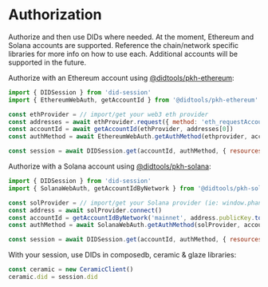 # Authorization

Authorize and then use DIDs where needed. At the moment, Ethereum and Solana accounts
are supported. Reference the chain/network specific libraries for more info on how to
use each. Additional accounts will be supported in the future. 

Authorize with an Ethereum account using [@didtools/pkh-ethereum](./api/modules/pkh_ethereum.md):

```js
import { DIDSession } from 'did-session'
import { EthereumWebAuth, getAccountId } from '@didtools/pkh-ethereum'

const ethProvider = // import/get your web3 eth provider
const addresses = await ethProvider.request({ method: 'eth_requestAccounts' })
const accountId = await getAccountId(ethProvider, addresses[0])
const authMethod = await EthereumWebAuth.getAuthMethod(ethprovider, accountId)

const session = await DIDSession.get(accountId, authMethod, { resources: [...]})
```

Authorize with a Solana account using [@didtools/pkh-solana](./api/modules/pkh_solana.md):

```js
import { DIDSession } from 'did-session'
import { SolanaWebAuth, getAccountIdByNetwork } from '@didtools/pkh-solana'

const solProvider = // import/get your Solana provider (ie: window.phantom.solana)
const address = await solProvider.connect()
const accountId = getAccountIdByNetwork('mainnet', address.publicKey.toString())
const authMethod = await SolanaWebAuth.getAuthMethod(solProvider, accountId)

const session = await DIDSession.get(accountId, authMethod, { resources: [...]})
```

With your session, use DIDs in composedb, ceramic & glaze libraries:

```js
const ceramic = new CeramicClient()
ceramic.did = session.did
```
